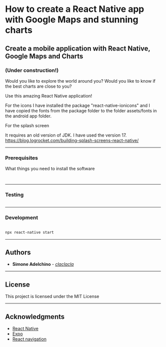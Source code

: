# How to create a React Native app with Google Maps and stunning charts

## Create a mobile application with React Native, Google Maps and Charts

### (Under construction!)

Would you like to explore the world around you? Would you like to know if the best charts are close to you?

Use this amazing React Native application!

For the icons I have installed the package "react-native-ionicons" and I have copied the fonts from the package folder to the folder assets/fonts in the android app folder.

For the splash screen

It requires an old version of JDK. I have used the version 17.
https://blog.logrocket.com/building-splash-screens-react-native/ 


--------------------------------------------------------------------------------

### Prerequisites

What things you need to install the software

```


```

--------------------------------------------------------------------------------

### Testing

```bash


```

--------------------------------------------------------------------------------

### Development

```bash

npx react-native start

```


--------------------------------------------------------------------------------

## Authors

- **Simone Adelchino** - [_claclacla_](https://twitter.com/_claclacla_)

--------------------------------------------------------------------------------

## License

This project is licensed under the MIT License

--------------------------------------------------------------------------------

## Acknowledgments

- [React Native](https://facebook.github.io/react-native)
- [Expo](https://expo.io)
- [React navigation](https://reactnavigation.org)